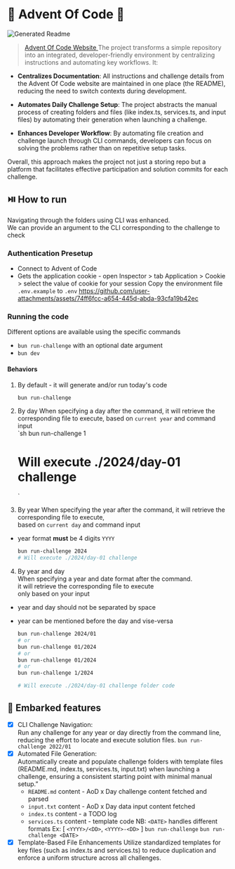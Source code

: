 # 🎄 Advent Of Code 🎄

![Generated Readme](https://github.com/LaurelineP/advent-of-code/actions/workflows/generate-readme.yml/badge.svg)

> [ Advent Of Code Website ](https://adventofcode.com)
> The project transforms a simple repository into an integrated, developer-friendly environment by centralizing instructions and automating key workflows. It:

- **Centralizes Documentation**:
  All instructions and challenge details from the Advent Of Code website are maintained in one place (the README), reducing the need to switch contexts during development.

- **Automates Daily Challenge Setup**:
  The project abstracts the manual process of creating folders and files (like index.ts, services.ts, and input files) by automating their generation when launching a challenge.

- **Enhances Developer Workflow**:
  By automating file creation and challenge launch through CLI commands, developers can focus on solving the problems rather than on repetitive setup tasks.

Overall, this approach makes the project not just a storing repo but a platform that facilitates effective participation and solution commits for each challenge.

## ⏯️ How to run

Navigating through the folders using CLI was enhanced.  
We can provide an argument to the CLI corresponding to the challenge to check

### Authentication Presetup

- Connect to Advent of Code
- Gets the application cookie - open Inspector > tab Application > Cookie > select the value of cookie for your session
  Copy the environment file `.env.example` to `.env`
  https://github.com/user-attachments/assets/74ff6fcc-a654-445d-abda-93cfa19b42ec

### Running the code

Different options are available using the specific commands

- `bun run-challenge` with an optional date argument
- `bun dev`

#### Behaviors

1. By default - it will generate and/or run today's code

    ```sh
    bun run-challenge
    ```

2. By day
   When specifying a day after the command,
   it will retrieve the corresponding file to execute,
   based on `current year` and command input  
    `sh
   bun run-challenge 1

    # Will execute ./2024/day-01 challenge

    `

3. By year
   When specifying the year after the command,
   it will retrieve the corresponding file to execute,  
   based on `current day` and command input

- year format **must** be 4 digits `YYYY`

    ```sh
    bun run-challenge 2024
    # Will execute ./2024/day-01 challenge

    ```

4. By year and day  
   When specifying a year and date format after the command.  
   it will retrieve the corresponding file to execute  
   only based on your input

- year and day should not be separated by space
- year can be mentioned before the day and vise-versa

    ```sh
    bun run-challenge 2024/01
    # or
    bun run-challenge 01/2024
    # or
    bun run-challenge 01/2024
    # or
    bun run-challenge 1/2024

    # Will execute ./2024/day-01 challenge folder code

    ```

## 🚀 Embarked features

- [x] CLI Challenge Navigation:  
       Run any challenge for any year or day directly from the command line,
      reducing the effort to locate and execute solution files.
      `bun run-challenge 2022/01`
- [x] Automated File Generation:  
       Automatically create and populate challenge folders with template files (README.md, index.ts, services.ts, input.txt) when launching a challenge, ensuring a consistent starting point with minimal manual setup.”
    - `README.md` content - AoD x Day challenge content fetched and parsed
    - `input.txt` content - AoD x Day data input content fetched
    - `index.ts` content - a TODO log
    - `services.ts` content - template code
      NB: `<DATE>` handles different formats Ex: [ `<YYYY>/<DD>`, `<YYYY>-<DD>` ]
      `bun run-challenge`
      `bun run-challenge <DATE>`
- [x] Template-Based File Enhancements
      Utilize standardized templates for key files (such as index.ts and services.ts) to reduce duplication and enforce a uniform structure across all challenges.

